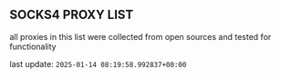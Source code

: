 ## SOCKS4 PROXY LIST

all proxies in this list were collected from open sources and tested for functionality

last update: `2025-01-14 08:19:58.992837+00:00`
